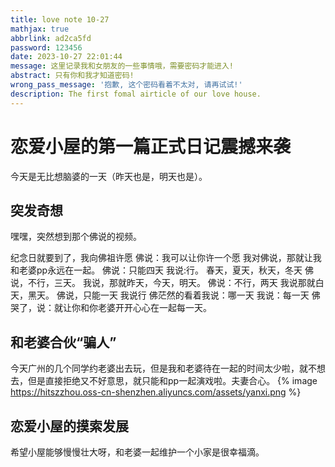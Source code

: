 ```yaml
---
title: love note 10-27
mathjax: true
abbrlink: ad2ca5fd
password: 123456
date: 2023-10-27 22:01:44
message: 这里记录我和女朋友的一些事情哦，需要密码才能进入!
abstract: 只有你和我才知道密码!
wrong_pass_message: '抱歉, 这个密码看着不太对, 请再试试!'
description: The first fomal airticle of our love house.
---
```


# 恋爱小屋的第一篇正式日记震撼来袭
今天是无比想脑婆的一天（昨天也是，明天也是）。
## 突发奇想
嘿嘿，突然想到那个佛说的视频。

纪念日就要到了，我向佛祖许愿
佛说：我可以让你许一个愿
我对佛说，那就让我和老婆pp永远在一起。
佛说：只能四天
我说:行。 春天，夏天，秋天，冬天
佛说，不行，三天。
我说，那就昨天，今天，明天。
佛说：不行，两天
我说那就白天，黑天。
佛说，只能一天
我说行
佛茫然的看着我说：哪一天
我说：每一天
佛哭了，说：就让你和你老婆开开心心在一起每一天。

## 和老婆合伙“骗人”
今天广州的几个同学约老婆出去玩，但是我和老婆待在一起的时间太少啦，就不想去，但是直接拒绝又不好意思，就只能和pp一起演戏啦。夫妻合心。
{% image https://hitszzhou.oss-cn-shenzhen.aliyuncs.com/assets/yanxi.png %}

## 恋爱小屋的摸索发展
希望小屋能够慢慢壮大呀，和老婆一起维护一个小家是很幸福滴。

